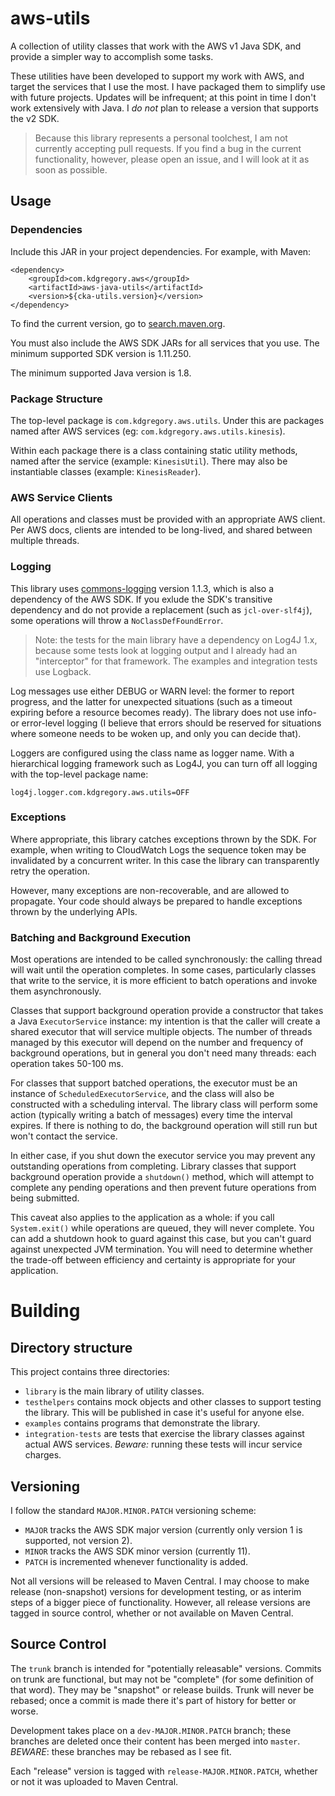 # aws-utils

A collection of utility classes that work with the AWS v1 Java SDK, and provide a simpler
way to accomplish some tasks.

These utilities have been developed to support my work with AWS, and target the services
that I use the most. I have packaged them to simplify use with future projects. Updates
will be infrequent; at this point in time I don't work extensively with Java. I _do not_
plan to release a version that supports the v2 SDK.

> Because this library represents a personal toolchest, I am not currently accepting
  pull requests. If you find a bug in the current functionality, however, please open
  an issue, and I will look at it as soon as possible.


## Usage

### Dependencies

Include this JAR in your project dependencies. For example, with Maven:

```
<dependency>
    <groupId>com.kdgregory.aws</groupId>
    <artifactId>aws-java-utils</artifactId>
    <version>${cka-utils.version}</version>
</dependency>
```

To find the current version, go to [search.maven.org](https://search.maven.org/classic/#search%7Cga%7C1%7Cg%3A%22com.kdgregory.aws%22%20AND%20a%3A%22aws-java-utils%22).

You must also include the AWS SDK JARs for all services that you use. The minimum supported
SDK version is 1.11.250.

The minimum supported Java version is 1.8.


### Package Structure

The top-level package is `com.kdgregory.aws.utils`. Under this are packages named after AWS
services (eg: `com.kdgregory.aws.utils.kinesis`).

Within each package there is a class containing static utility methods, named after the service
(example: `KinesisUtil`). There may also be instantiable classes (example: `KinesisReader`).


### AWS Service Clients

All operations and classes must be provided with an appropriate AWS client. Per AWS docs,
clients are intended to be long-lived, and shared between multiple threads.


### Logging

This library uses [commons-logging](http://commons.apache.org/proper/commons-logging/) version
1.1.3, which is also a dependency of the AWS SDK. If you exlude the SDK's transitive dependency
and do not provide a replacement (such as `jcl-over-slf4j`), some operations will throw a
`NoClassDefFoundError`.

> Note: the tests for the main library have a dependency on Log4J 1.x, because some tests
  look at logging output and I already had an "interceptor" for that framework. The examples
  and integration tests use Logback.

Log messages use either DEBUG or WARN level: the former to report progress, and the latter
for unexpected situations (such as a timeout expiring before a resource becomes ready). The
library does not use info- or error-level logging (I believe that errors should be reserved
for situations where someone needs to be woken up, and only you can decide that).

Loggers are configured using the class name as logger name. With a hierarchical logging
framework such as Log4J, you can turn off all logging with the top-level package name:

```
log4j.logger.com.kdgregory.aws.utils=OFF
```


### Exceptions

Where appropriate, this library catches exceptions thrown by the SDK. For example, when
writing to CloudWatch Logs the sequence token may be invalidated by a concurrent writer.
In this case the library can transparently retry the operation.

However, many exceptions are non-recoverable, and are allowed to propagate. Your code
should always be prepared to handle exceptions thrown by the underlying APIs.


### Batching and Background Execution

Most operations are intended to be called synchronously: the calling thread will wait
until the operation completes. In some cases, particularly classes that write to the
service, it is more efficient to batch operations and invoke them asynchronously.

Classes that support background operation provide a constructor that takes  a Java
`ExecutorService` instance: my intention is that the caller will create a shared
executor that will service multiple objects. The number of threads managed by this
executor will depend on the number and frequency of background operations, but in
general you don't need many threads: each operation takes 50-100 ms.

For classes that support batched operations, the executor must be an instance of
`ScheduledExecutorService`, and the class will also be constructed with a scheduling
interval. The library class will perform some action (typically writing a batch of
messages) every time the interval expires. If there is nothing to do, the background
operation will still run but won't contact the service.

In either case, if you shut down the executor service you may prevent any outstanding
operations from completing. Library classes that support background operation provide
a `shutdown()` method, which will attempt to complete any pending operations and then
prevent future operations from being submitted.

This caveat also applies to the application as a whole: if you call `System.exit()`
while operations are queued, they will never complete. You can add a shutdown hook
to guard against this case, but you can't guard against unexpected JVM termination.
You will need to determine whether the trade-off between efficiency and certainty
is appropriate for your application.


# Building

## Directory structure

This project contains three directories:

* `library` is the main library of utility classes.
* `testhelpers` contains mock objects and other classes to support testing the library. This
  will be published in case it's useful for anyone else.
* `examples` contains programs that demonstrate the library.
* `integration-tests` are tests that exercise the library classes against actual AWS services.
  *Beware:* running these tests will incur service charges.


## Versioning

I follow the standard `MAJOR.MINOR.PATCH` versioning scheme:

* `MAJOR` tracks the AWS SDK major version (currently only version 1 is supported, not version 2).
* `MINOR` tracks the AWS SDK minor version (currently 11).
* `PATCH` is incremented whenever functionality is added.
  
Not all versions will be released to Maven Central. I may choose to make release (non-snapshot) versions for
development testing, or as interim steps of a bigger piece of functionality. However, all release versions
are tagged in source control, whether or not available on Maven Central.


## Source Control

The `trunk` branch is intended for "potentially releasable" versions. Commits on trunk are
functional, but may not be "complete" (for some definition of that word). They may be
"snapshot" or release builds. Trunk will never be rebased; once a commit is made there it's
part of history for better or worse.

Development takes place on a `dev-MAJOR.MINOR.PATCH` branch; these branches are deleted
once their content has been merged into `master`. *BEWARE*: these branches may be rebased
as I see fit.

Each "release" version is tagged with `release-MAJOR.MINOR.PATCH`, whether or not it was
uploaded to Maven Central.
